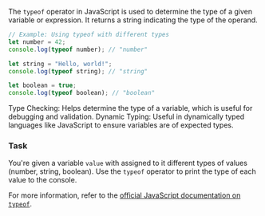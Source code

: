 The `typeof` operator in JavaScript is used to determine the type of a given variable or expression. It returns a string indicating the type of the operand.

```javascript
// Example: Using typeof with different types
let number = 42;
console.log(typeof number); // "number"

let string = "Hello, world!";
console.log(typeof string); // "string"

let boolean = true;
console.log(typeof boolean); // "boolean"
```

<div class="Hint" title="Type Checking">
Type Checking: Helps determine the type of a variable, which is useful for debugging and validation.
Dynamic Typing: Useful in dynamically typed languages like JavaScript to ensure variables are of expected types.
</div> 

### Task
You're given a variable `value` with assigned to it different types of values (number, string, boolean). Use the `typeof` operator to print the type of each value to the console.

<div class="Hint" title="Want to know more?">
For more information, refer to the <a href="https://developer.mozilla.org/en-US/docs/Web/JavaScript/Reference/Operators/typeof">official JavaScript documentation on <code>typeof</code></a>.
</div>
